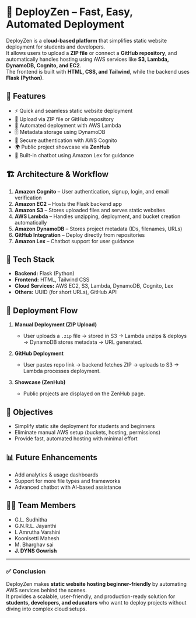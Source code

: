# 🚀 DeployZen – Fast, Easy, Automated Deployment

DeployZen is a **cloud-based platform** that simplifies static website deployment for students and developers.  
It allows users to upload a **ZIP file** or connect a **GitHub repository**, and automatically handles hosting using AWS services like **S3, Lambda, DynamoDB, Cognito, and EC2**.  
The frontend is built with **HTML, CSS, and Tailwind**, while the backend uses **Flask (Python)**.  

## 📌 Features
- ⚡ Quick and seamless static website deployment  
- 📂 Upload via ZIP file or GitHub repository  
- 🔄 Automated deployment with AWS Lambda  
- 🗄 Metadata storage using DynamoDB  
- 🔑 Secure authentication with AWS Cognito  
- 🌍 Public project showcase via **ZenHub**  
- 🤖 Built-in chatbot using Amazon Lex for guidance  

## 🏗 Architecture & Workflow
1. **Amazon Cognito** – User authentication, signup, login, and email verification  
2. **Amazon EC2** – Hosts the Flask backend app  
3. **Amazon S3** – Stores uploaded files and serves static websites  
4. **AWS Lambda** – Handles unzipping, deployment, and bucket creation automatically  
5. **Amazon DynamoDB** – Stores project metadata (IDs, filenames, URLs)  
6. **GitHub Integration** – Deploy directly from repositories  
7. **Amazon Lex** – Chatbot support for user guidance  

## 🔧 Tech Stack
- **Backend:** Flask (Python)  
- **Frontend:** HTML, Tailwind CSS  
- **Cloud Services:** AWS EC2, S3, Lambda, DynamoDB, Cognito, Lex  
- **Others:** UUID (for short URLs), GitHub API  

## 📂 Deployment Flow
1. **Manual Deployment (ZIP Upload)**  
   - User uploads a `.zip` file → stored in S3 → Lambda unzips & deploys → DynamoDB stores metadata → URL generated.  

2. **GitHub Deployment**  
   - User pastes repo link → backend fetches ZIP → uploads to S3 → Lambda processes deployment.  

3. **Showcase (ZenHub)**  
   - Public projects are displayed on the ZenHub page.  

## 🎯 Objectives
- Simplify static site deployment for students and beginners  
- Eliminate manual AWS setup (buckets, hosting, permissions)  
- Provide fast, automated hosting with minimal effort  

## 📊 Future Enhancements
- Add analytics & usage dashboards  
- Support for more file types and frameworks  
- Advanced chatbot with AI-based assistance  

## 👨‍💻 Team Members
- G.L. Sudhitha  
- G.N.R.L. Jayanthi  
- I. Amrutha Varshini  
- Koonisetti Mahesh  
- M. Bharghav sai
- **J. DYNS Gowrish**

---

### ✅ Conclusion
DeployZen makes **static website hosting beginner-friendly** by automating AWS services behind the scenes.  
It provides a scalable, user-friendly, and production-ready solution for **students, developers, and educators** who want to deploy projects without diving into complex cloud setups.  
